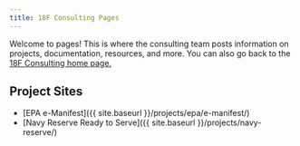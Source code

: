 ```yaml
---
title: 18F Consulting Pages
---
```


Welcome to pages! This is where the consulting team posts information on projects, documentation, resources, and more. You can also go back to the [18F Consulting home page.](https://18f.gsa.gov/consulting/)

## Project Sites

- [EPA e-Manifest]({{ site.baseurl }}/projects/epa/e-manifest/) 
- [Navy Reserve Ready to Serve]({{ site.baseurl }}/projects/navy-reserve/)
